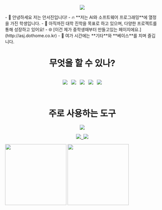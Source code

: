 <p align="center">
  <img src="https://capsule-render.vercel.app/api?type=waving&color=auto&height=300&section=header&text=Welcome!😊&desc=This%20is%20Seojin's%20playground.%20&fontSize=90&descSize=30&fontColor=ffffff&fontAlignY=40" />
</p>
- 👋 안녕하세요 저는 안서진입니다!  
- 🔥 **저는 AI와 소프트웨어 프로그래밍**에 열정을 가진 학생입니다.  
- 🌱 아직까진 대학 진학을 목표로 하고 있으며, 다양한 프로젝트를 통해 성장하고 있어요!
- 🌐 [이건 제가 중학생때부터 만들고있는 페이지에요.](http://asj.dothome.co.kr)
- 🎸 여가 시간에는 **기타**와 **베이스**를 치며 즐깁니다.
<br>
<h1 align="center">무엇을 할 수 있나?</h1>
<p align="center">
  <br>
  <img src="https://img.shields.io/badge/C-00599C?style=for-the-badge&logo=c&logoColor=white" />&nbsp;&nbsp;
  <img src="https://img.shields.io/badge/Python-14354C?style=for-the-badge&logo=python&logoColor=white" />&nbsp;&nbsp;
  <img src="https://img.shields.io/badge/Node.js-43853D?style=for-the-badge&logo=node.js&logoColor=white" />&nbsp;&nbsp;
  <img src="https://img.shields.io/badge/PHP-777BB4?style=for-the-badge&logo=php&logoColor=white" />&nbsp;&nbsp;
  <img src="https://img.shields.io/badge/HTML5-E34F26?style=for-the-badge&logo=html5&logoColor=white" />
</p>
<br>
<h1 align="center">주로 사용하는 도구</h1>
<p align="center">
  <img src="https://img.shields.io/badge/Visual_Studio_Code-0078D4?style=for-the-badge&logo=visual%20studio%20code&logoColor=white" />
</p>
<p align="center">
  <a href="mailto:jinntyday0719@gmail.com">
    <img src="https://img.shields.io/badge/Gmail-D14836?style=for-the-badge&logo=gmail&logoColor=white" />&nbsp;
  </a>
  <a href="https://www.instagram.com/jinnyday0719">
    <img src="https://img.shields.io/badge/Instagram-E4405F?style=for-the-badge&logo=instagram&logoColor=white" />
  </a>
</p>
<img src="https://i.ibb.co/B4tMvt1/bass.png" width="200"/>
<img src="https://i.ibb.co/K65D9n9/tele.png" width="200"/>
